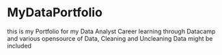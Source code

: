 # MyDataPortfolio
this is my Portfolio for my Data Analyst Career learning through Datacamp and various opensource of Data, Cleaning and Uncleaning Data might be included  
